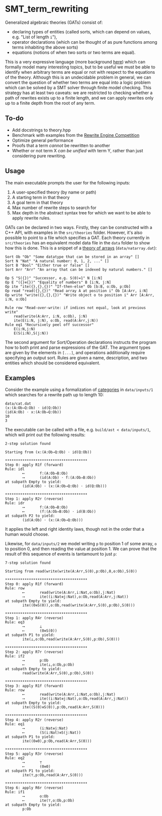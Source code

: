# SMT_term_rewriting

Generalized algebraic theories (GATs) consist of:
- declaring types of entities (called sorts, which can depend on values, e.g. "List of length `i`"),
- operator declarations (which can be thought of as pure functions among terms inhabiting the above sorts)
- equations (notions of when two sorts or two terms are equal).

This is a very expressive language (more background [here](https://epatters.github.io/Catlab.jl/latest/#What-is-a-GAT?-1)) which can formally model many interesting topics, but to be useful we must be able to identify when arbitrary terms are equal or not with respect to the equations of the theory. Although this is an undecidable problem in general, we can convert the question of whether two terms are equal into a logic problem which can be solved by a SMT solver through finite model checking. This strategy has at least two caveats: we are restricted to checking whether a path of rewrites exists up to a finite length, and we can apply rewrites only up to a finite depth from the root of any term.

## To-do
- Add docstrings to theory.hpp
- Benchmark with examples from the [Rewrite Engine Competition](http://rec.gforge.inria.fr/)
- Optimize general performance
- Proofs that a term *cannot* be rewritten to another
- Whether or not term X *can be unified* with term Y, rather than just considering pure rewriting.

## Usage

The main executable prompts the user for the following inputs:
1. A user-specified theory (by name or path)
2. A starting term in that theory
3. A goal term in that theory
4. Max number of rewrite steps to search for
5. Max depth in the abstract syntax tree for which we want to be able to apply rewrite rules.

GATs can be declared in two ways. Firstly, they can be constructed with a C++ API, with examples in the `src/theories` folder. However, it's also possible to point to a file which specifies a GAT. Each theory currently in `src/theories` has an equivalent model data file in the `data` folder to show how this is done. This is a snippet of a [theory of arrays](https://ece.uwaterloo.ca/~agurfink/stqam/assets/pdf/W07-FOL.pdf#page=28) (`data/natarray.dat`):
```
Sort Ob "Ob" "Some datatype that can be stored in an array" []
Sort N "Nat" "A natural number: 0, 1, 2, ..." []
Sort B "Bool" "Either true or false" []
Sort Arr "Arr" "An array that can be indexed by natural numbers." []

Op S "S({})" "Successor, e.g. S(0)=1" N [i:N]
Op E "({}≡{})" "Equality of numbers" B [i:N, j:N]
Op ite "ite({},{},{})" "If-then-else" Ob [b:B, o:Ob, p:Ob]
Op read "read({},{})" "Read array A at position i" Ob [A:Arr, i:N]
Op write "write({},{},{})" "Write object o to position i" Arr [A:Arr, i:N, o:Ob]

Rule row "Read-over-write: if indices not equal, look at previous write"
    read(write(A:Arr, i:N, o:Ob), j:N)
    ite(E(i:N, j:N), o:Ob, read(A:Arr,j:N))
Rule eq1 "Recursively peel off successor"
    E(i:N,j:N)
    E(S(i:N),S(j:N))
```

The second argument for Sort/Operation declarations instructs the program how to both print and parse expressions of the GAT. The argument types are given by the elements in `[...]`, and operations additionally require specifying an output sort. Rules are given a name, description, and two entities which should be considered equivalent.

## Examples

Consider the example using a formalization of [categories](https://en.wikipedia.org/wiki/Category_theory) in `data/inputs/1` which searches for a rewrite path up to length 10:
```
data/cat.dat
(x:(A:Ob⇒Q:Ob) ⋅ id(Q:Ob))
(id(A:Ob) ⋅ x:(A:Ob⇒Q:Ob))
10
3
```

The executable can be called with a file, e.g. `build/ast < data/inputs/1`, which will print out the following results:

```
2-step solution found

Starting from (x:(A:Ob⇒Q:Ob) ⋅ id(Q:Ob))

**************************************
Step 0: apply R1f (forward)
Rule: idl
        ⟵       f:(A:Ob⇒B:Ob)
        ⟶       (id(A:Ob) ⋅ f:(A:Ob⇒B:Ob))
at subpath Empty to yield:
        (id(A:Ob) ⋅ (x:(A:Ob⇒Q:Ob) ⋅ id(Q:Ob)))

**************************************
Step 1: apply R2r (reverse)
Rule: idr
        ⟶       f:(A:Ob⇒B:Ob)
        ⟵       (f:(A:Ob⇒B:Ob) ⋅ id(B:Ob))
at subpath P2 to yield:
        (id(A:Ob) ⋅ (x:(A:Ob⇒Q:Ob)))

````
It applies the left and right identity laws, though not in the order that a human would choose.

Likewise, for `data/inputs/2` we model writing `p` to position 1 of some array, `o` to position 0, and then reading the value at position 1. We can prove that the result of this sequence of events is tantamount to just `p`:
```
7-step solution found

Starting from read(write(write(A:Arr,S(0),p:Ob),0,o:Ob),S(0))

**************************************
Step 0: apply R1f (forward)
Rule: row
        ⟵       read(write(A:Arr,i:Nat,o:Ob),j:Nat)
        ⟶       ite((i:Nat≡j:Nat),o:Ob,read(A:Arr,j:Nat))
at subpath Empty to yield:
        ite((0≡S(0)),o:Ob,read(write(A:Arr,S(0),p:Ob),S(0)))

**************************************
Step 1: apply R4r (reverse)
Rule: eq3
        ⟶       ⊥
        ⟵       (0≡S(0))
at subpath P1 to yield:
        ite(⊥,o:Ob,read(write(A:Arr,S(0),p:Ob),S(0)))

**************************************
Step 2: apply R7r (reverse)
Rule: if2
        ⟶       p:Ob
        ⟵       ite(⊥,o:Ob,p:Ob)
at subpath Empty to yield:
        read(write(A:Arr,S(0),p:Ob),S(0))

**************************************
Step 3: apply R1f (forward)
Rule: row
        ⟵       read(write(A:Arr,i:Nat,o:Ob),j:Nat)
        ⟶       ite((i:Nat≡j:Nat),o:Ob,read(A:Arr,j:Nat))
at subpath Empty to yield:
        ite((S(0)≡S(0)),p:Ob,read(A:Arr,S(0)))

**************************************
Step 4: apply R2r (reverse)
Rule: eq1
        ⟶       (i:Nat≡j:Nat)
        ⟵       (S(i:Nat)≡S(j:Nat))
at subpath P1 to yield:
        ite((0≡0),p:Ob,read(A:Arr,S(0)))

**************************************
Step 5: apply R3r (reverse)
Rule: eq2
        ⟶       ⊤
        ⟵       (0≡0)
at subpath P1 to yield:
        ite(⊤,p:Ob,read(A:Arr,S(0)))

**************************************
Step 6: apply R6r (reverse)
Rule: if1
        ⟶       o:Ob
        ⟵       ite(⊤,o:Ob,p:Ob)
at subpath Empty to yield:
        p:Ob
```